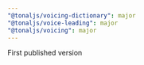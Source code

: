 ```yaml
---
"@tonaljs/voicing-dictionary": major
"@tonaljs/voice-leading": major
"@tonaljs/voicing": major
---
```


First published version
